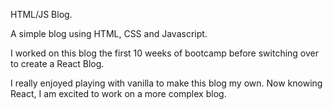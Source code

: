 HTML/JS Blog.

A simple blog using HTML, CSS and Javascript. 

I worked on this blog the first 10 weeks of bootcamp before switching over to create a React Blog. 

I really enjoyed playing with vanilla to make this blog my own. Now knowing React, I am excited to work on a more complex blog.
